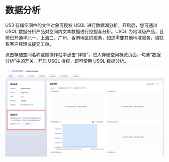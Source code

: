 

# 数据分析

US3 存储空间中的文件对象可授权 USQL 进行数据湖分析，开启后，您可通过 USQL 数据分析产品对空间内文本数据进行挖掘与分析。USQL 为地域级产品，目前已开通华北一、上海二、广州、香港地区的服务，如您需要其他地域服务，请联系客户经理或提交工单。

点击存储空间名称或侧操作栏中点击“详情”，进入存储空间概览页面，勾选“数据分析”中的开关，开启 USQL 授权，即可使用 USQL 数据分析。

![image](/images/数据分析.png)
